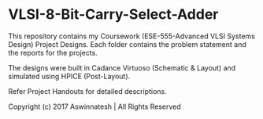 # VLSI-8-Bit-Carry-Select-Adder
This repository contains my Coursework (ESE-555-Advanced VLSI Systems Design) Project Designs. Each folder contains the problem statement and the reports for the projects. 

The designs were built in Cadance Virtuoso (Schematic &amp; Layout) and simulated using HPICE (Post-Layout). 

Refer Project Handouts for detailed descriptions.  

Copyright (c) 2017 Aswinnatesh | All Rights Reserved

